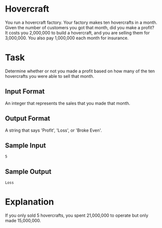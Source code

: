 # Hovercraft
You run a hovercraft factory. Your factory makes ten hovercrafts in a month. Given the number of customers you got that month, did you make a profit? It costs you 2,000,000 to build a hovercraft, and you are selling them for 3,000,000. You also pay 1,000,000 each month for insurance.

# Task 
Determine whether or not you made a profit based on how many of the ten hovercrafts you were able to sell that month.
 
## Input Format 
An integer that represents the sales that you made that month.

## Output Format 
A string that says 'Profit', 'Loss', or 'Broke Even'.

## Sample Input 
`5`

## Sample Output 
`Loss`

# Explanation 
If you only sold 5 hovercrafts, you spent 21,000,000 to operate but only made 15,000,000.
